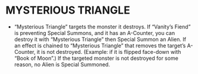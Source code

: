 
# MYSTERIOUS TRIANGLE

*   “Mysterious Triangle” targets the monster it destroys. If “Vanity’s Fiend” is preventing Special Summons, and it has an A-Counter, you can destroy it with “Mysterious Triangle” then Special Summon an Alien. If an effect is chained to “Mysterious Triangle” that removes the target’s A-Counter, it is not destroyed. (Example: if it is flipped face-down with “Book of Moon”.) If the targeted monster is not destroyed for some reason, no Alien is Special Summoned.

  